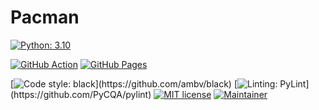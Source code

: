 # Pacman

[![Python: 3.10](https://img.shields.io/badge/Python-3.10-yellow.svg?&logo=Python&logoColor=white&labelColor=306998)](https://www.python.org/)

[//]: # (Todo: Pygame)
[![GitHub Action](https://github.com/TheLoooser/Pacman/actions/workflows/documentation.yml/badge.svg)](https://github.com/TheLoooser/Pacman/actions/workflows/documentation.yml)
[![GitHub Pages](https://github.com/TheLoooser/Pacman/actions/workflows/pages/pages-build-deployment/badge.svg?branch=master)](https://github.com/TheLoooser/Pacman/actions/workflows/pages/pages-build-deployment)

[![Code style: black](https://img.shields.io/badge/Code%20Style-black-000000.svg?)](https://github.com/ambv/black)
[![Linting: PyLint](https://img.shields.io/badge/Linting-pylint-yellowgreen?)](https://github.com/PyCQA/pylint)
[![MIT license](https://img.shields.io/badge/License-MIT%20License-green.svg)](https://github.com/TheLoooser/Pacman/blob/master/LICENSE)
[![Maintainer](https://img.shields.io/badge/Maintainer-Dizzy-blue.svg)]()


[//]: # (mypy --config-file mypy.ini .)

[//]: # (pylint --disable=R,C,W0511 --recursive=y .)
